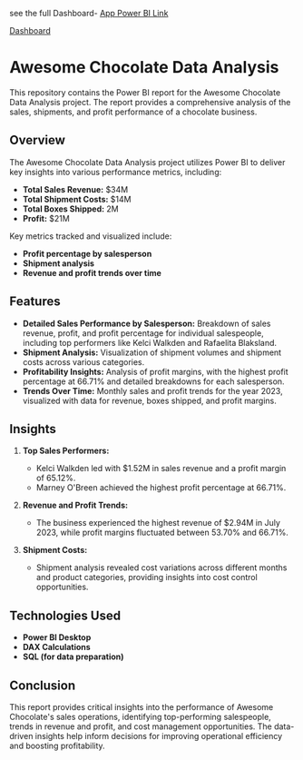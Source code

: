 


see the full Dashboard- [App Power BI Link](https://app.powerbi.com/view?r=eyJrIjoiN2E1MmNlMzMtNzY5Mi00ZGZlLWE1MGUtYzhjYzU2N2U3ZTAwIiwidCI6ImM2ZTU0OWIzLTVmNDUtNDAzMi1hYWU5LWQ0MjQ0ZGM1YjJjNCJ9)

[Dashboard](https://github.com/Chatterjee18/Awesome-Chocolates-Dashbord/blob/2f5b35ed16b127eab10b1cb663dffc16fd0e918a/Awesome%20Chocolate%20Data%20Analysis.pdf)

# Awesome Chocolate Data Analysis

This repository contains the Power BI report for the Awesome Chocolate Data Analysis project. The report provides a comprehensive analysis of the sales, shipments, and profit performance of a chocolate business.

## Overview

The Awesome Chocolate Data Analysis project utilizes Power BI to deliver key insights into various performance metrics, including:

- **Total Sales Revenue:** $34M
- **Total Shipment Costs:** $14M
- **Total Boxes Shipped:** 2M
- **Profit:** $21M

Key metrics tracked and visualized include:
- **Profit percentage by salesperson**
- **Shipment analysis**
- **Revenue and profit trends over time**

## Features

- **Detailed Sales Performance by Salesperson:** Breakdown of sales revenue, profit, and profit percentage for individual salespeople, including top performers like Kelci Walkden and Rafaelita Blaksland.
- **Shipment Analysis:** Visualization of shipment volumes and shipment costs across various categories.
- **Profitability Insights:** Analysis of profit margins, with the highest profit percentage at 66.71% and detailed breakdowns for each salesperson.
- **Trends Over Time:** Monthly sales and profit trends for the year 2023, visualized with data for revenue, boxes shipped, and profit margins.

## Insights

1. **Top Sales Performers:**
   - Kelci Walkden led with $1.52M in sales revenue and a profit margin of 65.12%.
   - Marney O'Breen achieved the highest profit percentage at 66.71%.
   
2. **Revenue and Profit Trends:**
   - The business experienced the highest revenue of $2.94M in July 2023, while profit margins fluctuated between 53.70% and 66.71%.
   
3. **Shipment Costs:**
   - Shipment analysis revealed cost variations across different months and product categories, providing insights into cost control opportunities.

## Technologies Used

- **Power BI Desktop**
- **DAX Calculations**
- **SQL (for data preparation)**

## Conclusion

This report provides critical insights into the performance of Awesome Chocolate's sales operations, identifying top-performing salespeople, trends in revenue and profit, and cost management opportunities. The data-driven insights help inform decisions for improving operational efficiency and boosting profitability.


